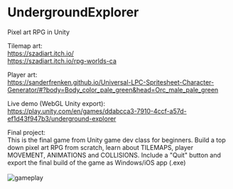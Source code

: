 # UndergroundExplorer
Pixel art RPG in Unity

Tilemap art:<br/>
https://szadiart.itch.io/<br/>
https://szadiart.itch.io/rpg-worlds-ca<br/>

Player art:<br/>
https://sanderfrenken.github.io/Universal-LPC-Spritesheet-Character-Generator/#?body=Body_color_pale_green&head=Orc_male_pale_green<br/>

Live demo (WebGL Unity export): https://play.unity.com/en/games/ddabcca3-7910-4ccf-a57d-ef1d43f947b3/underground-explorer

Final project:<br/>
This is the final game from Unity game dev class for beginners. Build a top down pixel art RPG from scratch, learn about TILEMAPS, player MOVEMENT, ANIMATIONS and COLLISIONS. Include a "Quit" button and export the final build of the game as Windows/iOS app (.exe)<br/><br/>
![gameplay](https://github.com/user-attachments/assets/98c5859b-9de4-41b0-8188-56715afb0753)


